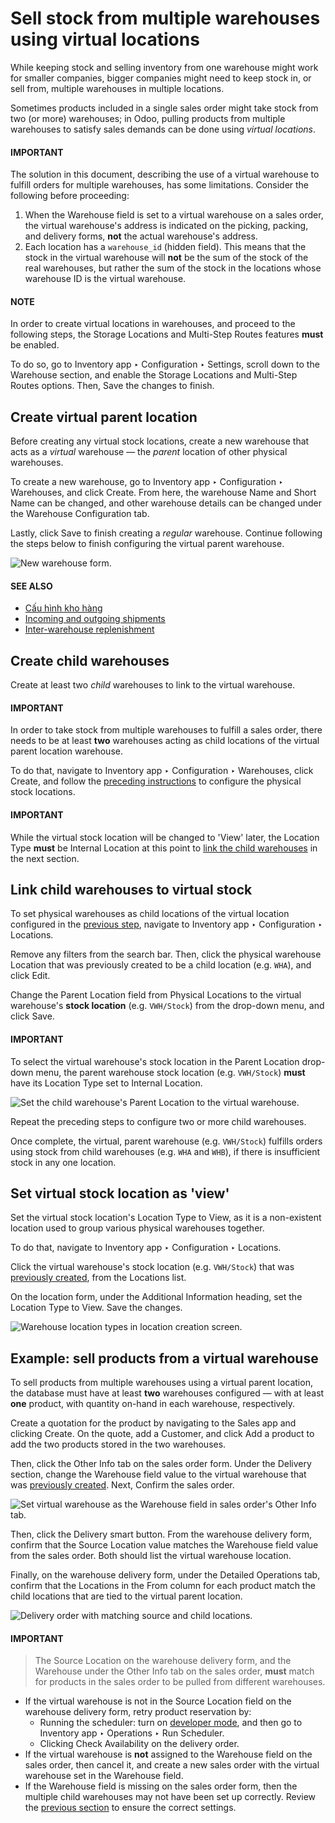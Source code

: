 # Sell stock from multiple warehouses using virtual locations

While keeping stock and selling inventory from one warehouse might work for smaller companies,
bigger companies might need to keep stock in, or sell from, multiple warehouses in multiple
locations.

Sometimes products included in a single sales order might take stock from two (or more) warehouses;
in Odoo, pulling products from multiple warehouses to satisfy sales demands can be done using
*virtual locations*.

#### IMPORTANT
The solution in this document, describing the use of a virtual warehouse to fulfill orders for
multiple warehouses, has some limitations. Consider the following before proceeding:

1. When the Warehouse field is set to a virtual warehouse on a sales order, the
   virtual warehouse's address is indicated on the picking, packing, and delivery forms, **not**
   the actual warehouse's address.
2. Each location has a `warehouse_id` (hidden field). This means that the stock in the virtual
   warehouse will **not** be the sum of the stock of the real warehouses, but rather the sum of
   the stock in the locations whose warehouse ID is the virtual warehouse.

#### NOTE
In order to create virtual locations in warehouses, and proceed to the following steps, the
Storage Locations and Multi-Step Routes features **must** be enabled.

To do so, go to Inventory app ‣ Configuration ‣ Settings, scroll down to the
Warehouse section, and enable the Storage Locations and
Multi-Step Routes options. Then, Save the changes to finish.

<a id="inventory-routes-virtual-wh"></a>

## Create virtual parent location

Before creating any virtual stock locations, create a new warehouse that acts as a *virtual*
warehouse — the *parent* location of other physical warehouses.

To create a new warehouse, go to Inventory app ‣ Configuration ‣ Warehouses,
and click Create. From here, the warehouse Name and Short Name
can be changed, and other warehouse details can be changed under the Warehouse
Configuration tab.

Lastly, click Save to finish creating a *regular* warehouse. Continue following the
steps below to finish configuring the virtual parent warehouse.

![New warehouse form.](applications/inventory_and_mrp/inventory/shipping_receiving/daily_operations/stock_warehouses/stock-warehouses-create-warehouse.png)

#### SEE ALSO
- [Cấu hình kho hàng](../../warehouses_storage/inventory_management/warehouses.md)
- [Incoming and outgoing shipments](receipts_delivery_one_step.md#inventory-receipts-delivery-one-step-wh)
- [Inter-warehouse replenishment](../../warehouses_storage/replenishment/resupply_warehouses.md)

<a id="inventory-routes-child-wh"></a>

## Create child warehouses

Create at least two *child* warehouses to link to the virtual warehouse.

#### IMPORTANT
In order to take stock from multiple warehouses to fulfill a sales order, there needs to be at
least **two** warehouses acting as child locations of the virtual parent location warehouse.

To do that, navigate to Inventory app ‣ Configuration ‣ Warehouses, click
Create, and follow the [preceding instructions](#inventory-routes-virtual-wh) to
configure the physical stock locations.

#### IMPORTANT
While the virtual stock location will be changed to 'View' later, the Location Type
**must** be Internal Location at this point to [link the child warehouses](#inventory-routes-link-to-vwh) in the next section.

<a id="inventory-routes-link-to-vwh"></a>

## Link child warehouses to virtual stock

To set physical warehouses as child locations of the virtual location configured in the
[previous step](#inventory-routes-virtual-wh), navigate to Inventory app ‣
Configuration ‣ Locations.

Remove any filters from the search bar. Then, click the physical warehouse Location that
was previously created to be a child location (e.g. `WHA`), and click Edit.

Change the Parent Location field from Physical Locations to the virtual
warehouse's **stock location** (e.g. `VWH/Stock`) from the drop-down menu, and click
Save.

#### IMPORTANT
To select the virtual warehouse's stock location in the Parent Location drop-down
menu, the parent warehouse stock location (e.g. `VWH/Stock`) **must**  have its
Location Type set to Internal Location.

![Set the child warehouse's *Parent Location* to the virtual warehouse.](applications/inventory_and_mrp/inventory/shipping_receiving/daily_operations/stock_warehouses/configure-physical-wh.png)

Repeat the preceding steps to configure two or more child warehouses.

Once complete, the virtual, parent warehouse (e.g. `VWH/Stock`) fulfills orders using stock from
child warehouses (e.g. `WHA` and `WHB`), if there is insufficient stock in any one location.

## Set virtual stock location as 'view'

Set the virtual stock location's Location Type to View, as it is a
non-existent location used to group various physical warehouses together.

To do that, navigate to Inventory app ‣ Configuration ‣ Locations.

Click the virtual warehouse's stock location (e.g. `VWH/Stock`) that was [previously created](#inventory-routes-virtual-wh), from the Locations list.

On the location form, under the Additional Information heading, set the
Location Type to View. Save the changes.

![Warehouse location types in location creation screen.](applications/inventory_and_mrp/inventory/shipping_receiving/daily_operations/stock_warehouses/set-location-type-view.png)

## Example: sell products from a virtual warehouse

To sell products from multiple warehouses using a virtual parent location, the database must have at
least **two** warehouses configured — with at least **one** product, with quantity on-hand in each
warehouse, respectively.

Create a quotation for the product by navigating to the Sales app and clicking
Create. On the quote, add a Customer, and click Add a product to
add the two products stored in the two warehouses.

Then, click the Other Info tab on the sales order form. Under the Delivery
section, change the Warehouse field value to the virtual warehouse that was
[previously created](#inventory-routes-virtual-wh). Next, Confirm the sales order.

![Set virtual warehouse as the *Warehouse* field in sales order's *Other Info* tab.](applications/inventory_and_mrp/inventory/shipping_receiving/daily_operations/stock_warehouses/set-virtual-wh.png)

Then, click the Delivery smart button. From the warehouse delivery form, confirm that
the Source Location value matches the Warehouse field value from the sales
order. Both should list the virtual warehouse location.

Finally, on the warehouse delivery form, under the Detailed Operations tab, confirm that
the Locations in the From column for each product match the child locations
that are tied to the virtual parent location.

![Delivery order with matching source and child locations.](applications/inventory_and_mrp/inventory/shipping_receiving/daily_operations/stock_warehouses/delivery-order.png)

#### IMPORTANT
> The Source Location on the warehouse delivery form, and the Warehouse
> under the Other Info tab on the sales order, **must** match for products in the sales
> order to be pulled from different warehouses.
- If the virtual warehouse is not in the Source Location field on the warehouse
  delivery form, retry product reservation by:
  - Running the scheduler: turn on [developer mode](../../../../general/developer_mode.md#developer-mode), and then go to
    Inventory app ‣ Operations ‣ Run Scheduler.
  - Clicking Check Availability on the delivery order.
- If the virtual warehouse is **not** assigned to the Warehouse field on the sales
  order, then cancel it, and create a new sales order with the virtual warehouse set in the
  Warehouse field.
- If the Warehouse field is missing on the sales order form, then the multiple child
  warehouses may not have been set up correctly. Review the [previous section](#inventory-routes-child-wh) to ensure the correct settings.
